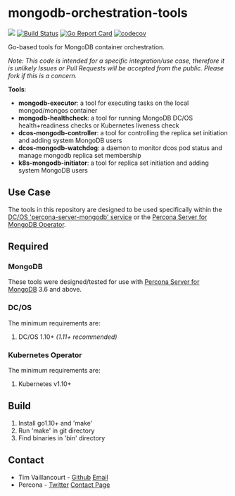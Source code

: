 # mongodb-orchestration-tools

[![](https://godoc.org/github.com/percona/mongodb-orchestration-tools?status.svg)](http://godoc.org/github.com/percona/mongodb-orchestration-tools)
[![Build Status](https://travis-ci.org/percona/mongodb-orchestration-tools.svg?branch=master)](https://travis-ci.org/percona/mongodb-orchestration-tools)
[![Go Report Card](https://goreportcard.com/badge/github.com/percona/mongodb-orchestration-tools)](https://goreportcard.com/report/github.com/percona/mongodb-orchestration-tools)
[![codecov](https://codecov.io/gh/percona/mongodb-orchestration-tools/branch/master/graph/badge.svg)](https://codecov.io/gh/percona/mongodb-orchestration-tools)

Go-based tools for MongoDB container orchestration.

*Note: This code is intended for a specific integration/use case, therefore it is unlikely Issues or Pull Requests will be accepted from the public. Please fork if this is a concern.*

**Tools**:
- **mongodb-executor**: a tool for executing tasks on the local mongod/mongos container
- **mongodb-healthcheck**: a tool for running MongoDB DC/OS health+readiness checks or Kubernetes liveness check
- **dcos-mongodb-controller**: a tool for controlling the replica set initiation and adding system MongoDB users
- **dcos-mongodb-watchdog**: a daemon to monitor dcos pod status and manage mongodb replica set membership
- **k8s-mongodb-initiator**: a tool for replica set initiation and adding system MongoDB users

## Use Case
The tools in this repository are designed to be used specifically within the [DC/OS 'percona-server-mongodb' service](https://docs.mesosphere.com/services/percona-server-mongodb/) or the [Percona Server for MongoDB Operator](https://github.com/Percona-Lab/percona-server-mongodb-operator).

## Required

### MongoDB
These tools were designed/tested for use with [Percona Server for MongoDB](https://www.percona.com/software/mongo-database/percona-server-for-mongodb) 3.6 and above.

### DC/OS
The minimum requirements are:
1. DC/OS 1.10+ *(1.11+ recommended)*

### Kubernetes Operator
The minimum requirements are:
1. Kubernetes v1.10+

## Build
1. Install go1.10+ and 'make'
2. Run 'make' in git directory
3. Find binaries in 'bin' directory

## Contact
- Tim Vaillancourt - [Github](https://github.com/timvaillancourt) [Email](mailto:tim.vaillancourt@percona.com)
- Percona - [Twitter](https://twitter.com/Percona) [Contact Page](https://www.percona.com/about-percona/contact)
